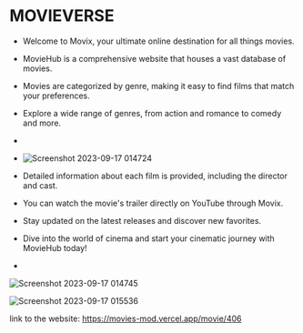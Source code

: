 # MOVIEVERSE
- Welcome to Movix, your ultimate online destination for all things movies.
- MovieHub is a comprehensive website that houses a vast database of movies.
- Movies are categorized by genre, making it easy to find films that match your preferences.
- Explore a wide range of genres, from action and romance to comedy and more.
-
- ![Screenshot 2023-09-17 014724](https://github.com/Riomartin88/MOVIEVERE/assets/71516928/513cf26d-5d65-49fc-a156-5c3a58715146)

- Detailed information about each film is provided, including the director and cast.
- You can watch the movie's trailer directly on YouTube through Movix.
- Stay updated on the latest releases and discover new favorites.
- Dive into the world of cinema and start your cinematic journey with MovieHub today!

- 
![Screenshot 2023-09-17 014745](https://github.com/Riomartin88/MOVIEVERE/assets/71516928/5cb7b488-1ee0-4af9-a1d1-88e9dbb8b6ef)


![Screenshot 2023-09-17 015536](https://github.com/Riomartin88/MOVIEVERE/assets/71516928/9c401414-770e-43b0-be6d-7df9dcc195a2)


link to the website: https://movies-mod.vercel.app/movie/406
